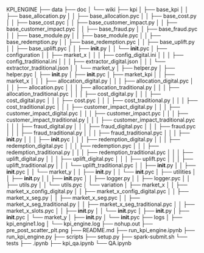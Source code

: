 KPI_ENGINE
├── data
├── doc
│   └── wiki
├── kpi
│   ├── base_kpi
│   │   ├── base_allocation.py
│   │   ├── base_allocation.pyc
│   │   ├── base_cost.py
│   │   ├── base_cost.pyc
│   │   ├── base_customer_impact.py
│   │   ├── base_customer_impact.pyc
│   │   ├── base_fraud.py
│   │   ├── base_fraud.pyc
│   │   ├── base_module.py
│   │   ├── base_module.pyc
│   │   ├── base_redemption.py
│   │   ├── base_redemption.pyc
│   │   ├── base_uplift.py
│   │   ├── base_uplift.pyc
│   │   ├── __init__.py
│   │   └── __init__.pyc
│   ├── configuration
│   │   ├── market_x
│   │   │   ├── config_digital.ini
│   │   │   ├── config_traditional.ini
│   │   │   ├── extractor_digital.json
│   │   │   └── extractor_traditional.json
│   │   └── market_y
│   ├── helper.py
│   ├── helper.pyc
│   ├── __init__.py
│   ├── __init__.pyc
│   ├── market_kpi
│   │   ├── market_x
│   │   │   ├── allocation_digital.py
│   │   │   ├── allocation_digital.pyc
│   │   │   ├── allocation.pyc
│   │   │   ├── allocation_traditional.py
│   │   │   ├── allocation_traditional.pyc
│   │   │   ├── cost_digital.py
│   │   │   ├── cost_digital.pyc
│   │   │   ├── cost.pyc
│   │   │   ├── cost_traditional.py
│   │   │   ├── cost_traditional.pyc
│   │   │   ├── customer_impact_digital.py
│   │   │   ├── customer_impact_digital.pyc
│   │   │   ├── customer_impact.pyc
│   │   │   ├── customer_impact_traditional.py
│   │   │   ├── customer_impact_traditional.pyc
│   │   │   ├── fraud_digital.py
│   │   │   ├── fraud_digital.pyc
│   │   │   ├── fraud.pyc
│   │   │   ├── fraud_traditional.py
│   │   │   ├── fraud_traditional.pyc
│   │   │   ├── __init__.py
│   │   │   ├── __init__.pyc
│   │   │   ├── redemption_digital.py
│   │   │   ├── redemption_digital.pyc
│   │   │   ├── redemption.pyc
│   │   │   ├── redemption_traditional.py
│   │   │   ├── redemption_traditional.pyc
│   │   │   ├── uplift_digital.py
│   │   │   ├── uplift_digital.pyc
│   │   │   ├── uplift.pyc
│   │   │   ├── uplift_traditional.py
│   │   │   └── uplift_traditional.pyc
│   │   ├── __init__.py
│   │   ├── __init__.pyc
│   │   └── market_y
│   │       ├── __init__.py
│   │       └── __init__.pyc
│   ├── utilities
│   │   ├── __init__.py
│   │   ├── __init__.pyc
│   │   ├── logger.py
│   │   ├── logger.pyc
│   │   ├── utils.py
│   │   └── utils.pyc
│   └── variation
│       ├── market_x
│       │   ├── market_x_config_digital.py
│       │   ├── market_x_config_digital.pyc
│       │   ├── market_x_seg.py
│       │   ├── market_x_seg.pyc
│       │   ├── market_x_seg_traditional.py
│       │   ├── market_x_seg_traditional.pyc
│       │   ├── market_x_slots.pyc
│       │   ├── __init__.py
│       │   └── __init__.pyc
│       ├── __init__.py
│       ├── __init__.pyc
│       └── market_y
│           ├── __init__.py
│           └── __init__.pyc
├── logs
│   ├── kpi_engine1.log
│   └── kpi_engine.log
├── nohup.out
├── pre_post_scatter_plt.png
├── README.md
├── run_kpi_engine.ipynb
├── run_kpi_engine.py
├── scripts
├── setup.py
├── spark-submit.sh
└── tests
    ├── .ipynb
    ├── kpi_qa.ipynb
    └── QA.ipynb